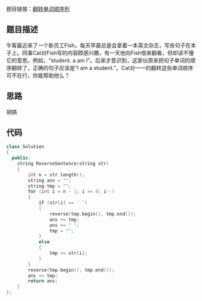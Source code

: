 题目链接：[翻转单词顺序列](https://www.nowcoder.com/practice/3194a4f4cf814f63919d0790578d51f3?tpId=13&tqId=11197&tPage=3&rp=3&ru=%2Fta%2Fcoding-interviews&qru=%2Fta%2Fcoding-interviews%2Fquestion-ranking)

## 题目描述

牛客最近来了一个新员工Fish，每天早晨总是会拿着一本英文杂志，写些句子在本子上。同事Cat对Fish写的内容颇感兴趣，有一天他向Fish借来翻看，但却读不懂它的意思。例如，“student. a am I”。后来才意识到，这家伙原来把句子单词的顺序翻转了，正确的句子应该是“I am a student.”。Cat对一一的翻转这些单词顺序可不在行，你能帮助他么？

## 思路

胡搞

## 代码

```cpp
class Solution
{
  public:
    string ReverseSentence(string str)
    {
        int n = str.length();
        string ans = "";
        string tmp = "";
        for (int i = n - 1; i >= 0; i--)
        {
            if (str[i] == ' ')
            {
                reverse(tmp.begin(), tmp.end());
                ans += tmp;
                ans += " ";
                tmp = "";
            }
            else
            {
                tmp += str[i];
            }
        }
        reverse(tmp.begin(), tmp.end());
        ans += tmp;
        return ans;
    }
};
```

